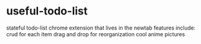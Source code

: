 # useful-todo-list
stateful todo-list chrome extension that lives in the newtab
features include:
crud for each item
drag and drop for reorganization
cool anime pictures 
